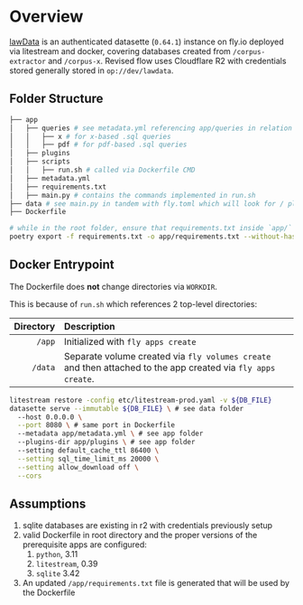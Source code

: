 # Overview

[lawData](https://lawdata.xyz) is an authenticated datasette (`0.64.1`) instance on fly.io deployed via litestream and docker, covering databases created from `/corpus-extractor` and `/corpus-x`. Revised flow uses Cloudflare R2 with credentials stored generally stored in `op://dev/lawdata`.

## Folder Structure

```sh
├── app
│   ├── queries # see metadata.yml referencing app/queries in relation to datasette-query-files
│   │   ├── x # for x-based .sql queries
│   │   ├── pdf # for pdf-based .sql queries
│   ├── plugins
│   ├── scripts
│   │   ├── run.sh # called via Dockerfile CMD
│   ├── metadata.yml
│   ├── requirements.txt
│   ├── main.py # contains the commands implemented in run.sh
├── data # see main.py in tandem with fly.toml which will look for / place .db files here
├── Dockerfile

# while in the root folder, ensure that requirements.txt inside `app/` is updated via:
poetry export -f requirements.txt -o app/requirements.txt --without-hashes
```

## Docker Entrypoint

The Dockerfile does **not** change directories via `WORKDIR`.

This is because of `run.sh` which references 2 top-level directories:

Directory | Description
--:|:--
`/app` | Initialized with `fly apps create`
`/data` | Separate volume created via `fly volumes create` and then attached to the app created via `fly apps create`.

```sh title="scripts/run.sh"
litestream restore -config etc/litestream-prod.yaml -v ${DB_FILE}
datasette serve --immutable ${DB_FILE} \ # see data folder
  --host 0.0.0.0 \
  --port 8080 \ # same port in Dockerfile
  --metadata app/metadata.yml \ # see app folder
  --plugins-dir app/plugins \ # see app folder
  --setting default_cache_ttl 86400 \
  --setting sql_time_limit_ms 20000 \
  --setting allow_download off \
  --cors
```

## Assumptions

1. sqlite databases are existing in r2 with credentials previously setup
2. valid Dockerfile in root directory and the proper versions of the prerequisite apps are configured:
    1. `python`, 3.11
    2. `litestream`, 0.39
    3. `sqlite` 3.42
3. An updated `/app/requirements.txt` file is generated that will be used by the Dockerfile
